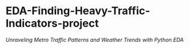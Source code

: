 # EDA-Finding-Heavy-Traffic-Indicators-project
*Unraveling Metro Traffic Patterns and Weather Trends with Python EDA*
